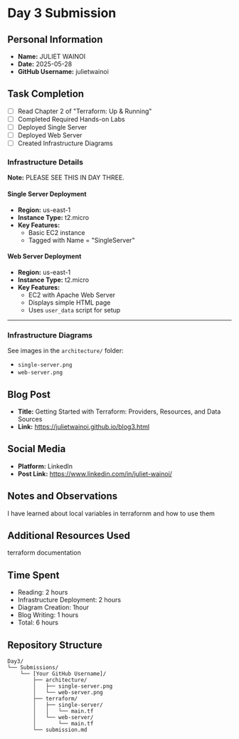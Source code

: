 # Day 3 Submission

## Personal Information
- **Name:** JULIET WAINOI
- **Date:** 2025-05-28
- **GitHub Username:** julietwainoi

## Task Completion
- [ ] Read Chapter 2 of "Terraform: Up & Running"
- [ ] Completed Required Hands-on Labs
- [ ] Deployed Single Server
- [ ] Deployed Web Server
- [ ] Created Infrastructure Diagrams

### Infrastructure Details 
**Note:** PLEASE SEE THIS IN DAY THREE.
#### Single Server Deployment
- **Region:** us-east-1
- **Instance Type:** t2.micro
- **Key Features:**
  - Basic EC2 instance
  - Tagged with Name = "SingleServer"

#### Web Server Deployment
- **Region:** us-east-1
- **Instance Type:** t2.micro
- **Key Features:**
  - EC2 with Apache Web Server
  - Displays simple HTML page
  - Uses `user_data` script for setup

---

### Infrastructure Diagrams
See images in the `architecture/` folder:
- `single-server.png`
- `web-server.png`
## Blog Post
- **Title:**  Getting Started with Terraform: Providers, Resources, and Data Sources
- **Link:** https://julietwainoi.github.io/blog3.html
## Social Media
- **Platform:** LinkedIn
- **Post Link:** https://www.linkedin.com/in/juliet-wainoi/

## Notes and Observations
I have learned about local variables in terrafornm and how to use them

## Additional Resources Used
terraform documentation

## Time Spent
- Reading: 2 hours
- Infrastructure Deployment: 2 hours
- Diagram Creation: 1hour
- Blog Writing: 1 hours
- Total: 6 hours

## Repository Structure
```
Day3/
└── Submissions/
    └── [Your GitHub Username]/
        ├── architecture/
        │   ├── single-server.png
        │   └── web-server.png
        ├── terraform/
        │   ├── single-server/
        │   │   └── main.tf
        │   └── web-server/
        │       └── main.tf
        └── submission.md
``` 




